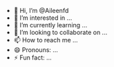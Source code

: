 - 👋 Hi, I’m @Aileenfd
- 👀 I’m interested in ...
- 🌱 I’m currently learning ...
- 💞️ I’m looking to collaborate on ...
- 📫 How to reach me ...
- 😄 Pronouns: ...
- ⚡ Fun fact: ...

<!---
Aileenfd/Aileenfd is a ✨ special ✨ repository because its `README.md` (this file) appears on your GitHub profile.
You can click the Preview link to take a look at your changes.
--->
